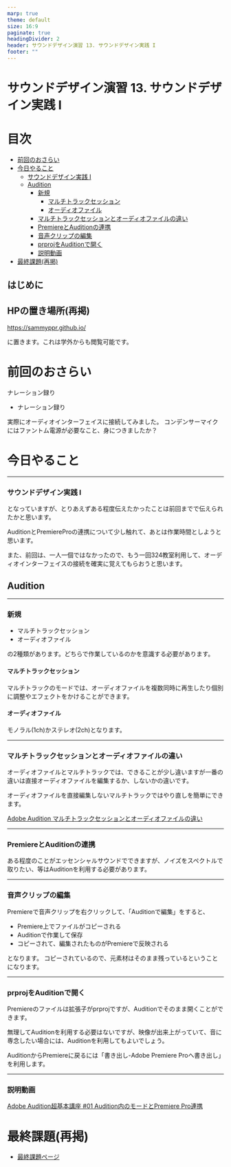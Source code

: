 ```yaml
---
marp: true
theme: default
size: 16:9
paginate: true
headingDivider: 2
header: サウンドデザイン演習 13. サウンドデザイン実践 I
footer: ""
---
```


# サウンドデザイン演習  13. サウンドデザイン実践 I<!-- omit in toc -->

# 目次<!-- omit in toc -->

- [前回のおさらい](#前回のおさらい)
- [今日やること](#今日やること)
    - [サウンドデザイン実践 I](#サウンドデザイン実践-i)
  - [Audition](#audition)
    - [新規](#新規)
      - [マルチトラックセッション](#マルチトラックセッション)
      - [オーディオファイル](#オーディオファイル)
    - [マルチトラックセッションとオーディオファイルの違い](#マルチトラックセッションとオーディオファイルの違い)
    - [PremiereとAuditionの連携](#premiereとauditionの連携)
    - [音声クリップの編集](#音声クリップの編集)
    - [prprojをAuditionで開く](#prprojをauditionで開く)
    - [説明動画](#説明動画)
- [最終課題(再掲)](#最終課題再掲)





## はじめに

## HPの置き場所(再掲)

https://sammyppr.github.io/

に置きます。これは学外からも閲覧可能です。

# 前回のおさらい
ナレーション録り

- ナレーション録り

実際にオーディオインターフェイスに接続してみました。
コンデンサーマイクにはファントム電源が必要なこと、身につきましたか？



# 今日やること

---
### サウンドデザイン実践 I
となっていますが、とりあえずある程度伝えたかったことは前回までで伝えられたかと思います。

AuditionとPremiereProの連携について少し触れて、あとは作業時間としようと思います。

また、前回は、一人一個ではなかったので、もう一回324教室利用して、オーディオインターフェイスの接続を確実に覚えてもらおうと思います。

## Audition

---
### 新規
- マルチトラックセッション
- オーディオファイル

の2種類があります。どちらで作業しているのかを意識する必要があります。
#### マルチトラックセッション
マルチトラックのモードでは、オーディオファイルを複数同時に再生したり個別に調整やエフェクトをかけることができます。

#### オーディオファイル
モノラル(1ch)かステレオ(2ch)となります。

---
### マルチトラックセッションとオーディオファイルの違い
オーディオファイルとマルチトラックでは、できることが少し違いますが一番の違いは直接オーディオファイルを編集するか、しないかの違いです。

オーディオファイルを直接編集しないマルチトラックではやり直しを簡単にできます。

[Adobe Audition マルチトラックセッションとオーディオファイルの違い](https://hamutane.com/sound/adobe-audition-multitrack-audiofile/)

---
### PremiereとAuditionの連携
ある程度のことがエッセンシャルサウンドでできますが、ノイズをスペクトルで取りたい、等はAuditionを利用する必要があります。

---
### 音声クリップの編集 
Premiereで音声クリップを右クリックして、「Auditionで編集」をすると、
- Premiere上でファイルがコピーされる
- Auditionで作業して保存
- コピーされて、編集されたものがPremiereで反映される

となります。
コピーされているので、元素材はそのまま残っているということになります。

---
### prprojをAuditionで開く
Premiereのファイルは拡張子がprprojですが、Auditionでそのまま開くことができます。

無理してAuditionを利用する必要はないですが、映像が出来上がっていて、音に専念したい場合には、Auditionを利用してもよいでしょう。

AuditionからPremiereに戻るには「書き出し-Adobe Premiere Proへ書き出し」を利用します。

---
### 説明動画
[Adobe Audition超基本講座 #01 Audition内のモードとPremiere Pro連携](https://www.youtube.com/watch?v=8ZCb_05BChc)






# 最終課題(再掲)
- [最終課題ページ](https://sammyppr.github.io/2023/SoundDesign/sd_kadai.html)